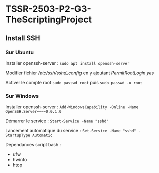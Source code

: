# TSSR-2503-P2-G3-TheScriptingProject

## Install SSH

### Sur Ubuntu

Installer openssh-server : `sudo apt install openssh-server`

Modifier fichier */etc/ssh/sshd_config* en y ajoutant *PermitRootLogin yes*

Activer le compte root `sudo passwd root` puis `sudo passwd -u root`

### Sur Windows

Installer openssh-server : `Add-WindowsCapability -Online -Name OpenSSH.Server~~~~0.0.1.0`

Démarrer le service : `Start-Service -Name "sshd"`

Lancement automatique du service : `Set-Service -Name "sshd" -StartupType Automatic`

Dépendances script bash :

* ufw
* hwinfo
* htop
